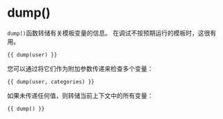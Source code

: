 # dump()

`dump()`函数转储有关模板变量的信息。 在调试不按预期运行的模板时，这很有用。

    {{ dump(user) }}

您可以通过将它们作为附加参数传递来检查多个变量：

    {{ dump(user, categories) }}

如果未传递任何值，则转储当前上下文中的所有变量：

    {{ dump() }}
